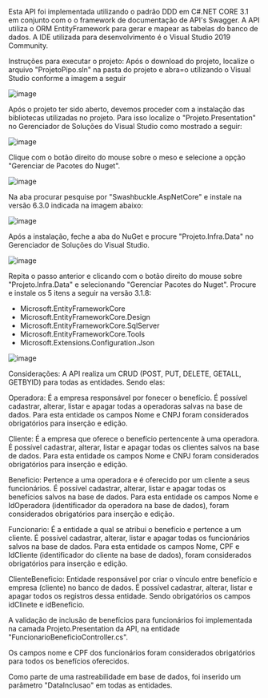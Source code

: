 Esta API foi implementada utilizando o padrão DDD em C#.NET CORE 3.1 em conjunto com o o framework de documentação de API's Swagger. 
A API utiliza o ORM EntityFramework para gerar e mapear as tabelas do banco de dados. A IDE utilizada para desenvolvimento é o Visual Studio 2019 Community.

Instruções para executar o projeto:
Após o download do projeto, localize o arquivo "ProjetoPipo.sln" na pasta do projeto e abra=o utilizando o Visual Studio conforme a imagem a seguir

![image](https://user-images.githubusercontent.com/54118555/172031028-298e141c-603a-40fe-8940-cdf5ea8b6f8b.png)

Após o projeto ter sido aberto, devemos proceder com a instalação das bibliotecas utilizadas no projeto. Para isso localize o "Projeto.Presentation" no Gerenciador de Soluções do Visual Studio como mostrado a seguir:

![image](https://user-images.githubusercontent.com/54118555/172030992-bb1160e5-b448-4a4b-a499-a4ed1379b4b5.png)

Clique com o botão direito do mouse sobre o meso e selecione a opção "Gerenciar de Pacotes do Nuget".

![image](https://user-images.githubusercontent.com/54118555/172031144-f8f34e3b-4c6a-4eb9-a119-5f422070bf36.png)

Na aba procurar pesquise por "Swashbuckle.AspNetCore" e instale na versão 6.3.0 indicada na imagem abaixo:

![image](https://user-images.githubusercontent.com/54118555/172031388-48014d6d-3bb1-4972-9364-d0be86488297.png)

Após a instalação, feche a aba do NuGet e procure "Projeto.Infra.Data" no Gerenciador de Soluções do Visual Studio.

![image](https://user-images.githubusercontent.com/54118555/172031580-7165c91b-5012-45a5-b00e-1471abef8943.png)

Repita o passo anterior e clicando com o botão direito do mouse sobre "Projeto.Infra.Data" e selecionando "Gerenciar Pacotes do Nuget". Procure e instale os 5 itens a seguir na versão 3.1.8: 

- Microsoft.EntityFrameworkCore
- Microsoft.EntityFrameworkCore.Design
- Microsoft.EntityFrameworkCore.SqlServer
- Microsoft.EntityFrameworkCore.Tools
- Microsoft.Extensions.Configuration.Json

![image](https://user-images.githubusercontent.com/54118555/172031748-f8225596-5f5e-4676-8446-e3c3dd53be66.png)



Considerações: A API realiza um CRUD (POST, PUT, DELETE, GETALL, GETBYID) para todas as entidades. Sendo elas:

Operadora: É a empresa responsável por fonecer o benefício. É possível cadastrar, alterar, listar e apagar todas a operadoras salvas na base de dados. Para esta entidade
os campos Nome e CNPJ foram considerados obrigatórios para inserção e edição.

Cliente: É a empresa que oferece o benefício pertencente à uma operadora. É possível cadastrar, alterar, listar e apagar todas os clientes salvos na base de dados. 
Para esta entidade os campos Nome e CNPJ foram considerados obrigatórios para inserção e edição.

Beneficio: Pertence a uma operadora e é oferecido por um cliente a seus funcionários. É possível cadastrar, alterar, listar e apagar todas os benefícios salvos na base 
de dados. Para esta entidade os campos Nome e IdOperadora (identificador da operadora na base de dados), foram considerados obrigatórios para inserção e edição.

Funcionario: É a entidade a qual se atribui o benefício e pertence a um cliente. É possível cadastrar, alterar, listar e apagar todas os funcionários salvos na base 
de dados. Para esta entidade os campos Nome, CPF e IdCliente (identificador do cliente na base de dados), foram considerados obrigatórios para inserção e edição.

ClienteBeneficio: Entidade responsável por criar o vínculo entre benefício e empresa (cliente) no banco de dados. É possível cadastrar, alterar, listar e apagar todos os 
registros dessa entidade. Sendo obrigatórios os campos idClinete e idBeneficio.

A validação de inclusão de benefícios para funcionários foi implementada na camada Projeto.Presentation da API, na entidade "FuncionarioBeneficioController.cs".

Os campos nome e CPF dos funcionários foram considerados obrigatórios para todos os benefícios oferecidos.

Como parte de uma rastreabilidade em base de dados, foi inserido um parâmetro "DataInclusao" em todas as entidades.
